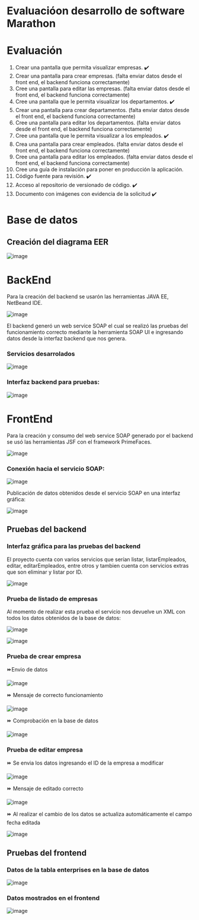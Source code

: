# Evaluacióon desarrollo de software Marathon

# Evaluación 

1. Crear una pantalla que permita visualizar empresas. ✔️
2. Crear una pantalla para crear empresas. (falta enviar datos desde el front end, el backend funciona correctamente)
3. Cree una pantalla para editar las empresas. (falta enviar datos desde el front end, el backend funciona correctamente)
4. Cree una pantalla que le permita visualizar los departamentos. ✔️
5. Crear una pantalla para crear departamentos. (falta enviar datos desde el front end, el backend funciona correctamente)
6. Cree una pantalla para editar los departamentos. (falta enviar datos desde el front end, el backend funciona correctamente)
7. Cree una pantalla que le permita visualizar a los empleados. ✔️
8. Crea una pantalla para crear empleados. (falta enviar datos desde el front end, el backend funciona correctamente)
9. Cree una pantalla para editar los empleados. (falta enviar datos desde el front end, el backend funciona correctamente)
10. Cree una guía de instalación para poner en producción la aplicación.
11. Código fuente para revisión. ✔️
12. Acceso al repositorio de versionado de código. ✔️
13. Documento con imágenes con evidencia de la solicitud ✔️

# Base de datos
## Creación del diagrama EER

![image](https://github.com/luckLuis/marathon/assets/58127103/63ee4b38-0aca-4a7d-9f41-8911e7212fe3)

# BackEnd

Para la creación del backend se usarón las herramientas JAVA EE, NetBeand IDE. 

![image](https://github.com/luckLuis/marathon/assets/58127103/39a1ea0a-c8fe-4118-882e-7e580bf33556)

El backend generó un web service SOAP el cual se realizó las pruebas del funcionamiento correcto mediante la herramienta SOAP UI e ingresando datos desde la interfaz backend que nos genera.

### Servicios desarrolados

![image](https://github.com/luckLuis/marathon/assets/58127103/71d56357-9975-4093-92ef-609c8a9d10ff)

### Interfaz backend para pruebas:

![image](https://github.com/luckLuis/marathon/assets/58127103/9a71b13d-c55b-4f94-940a-21bed04e99f3)



# FrontEnd

Para la creación y consumo del web service SOAP generado por el backend se usó las herramientas JSF con el framework PrimeFaces.

![image](https://github.com/luckLuis/marathon/assets/58127103/7993eeb6-72c3-411c-8868-0b8c807f01ee)

### Conexión hacia el servicio SOAP:

![image](https://github.com/luckLuis/marathon/assets/58127103/06adc37c-e383-4af9-a485-3bc72c39ad91)

Publicación de datos obtenidos desde el servicio SOAP en una interfaz gráfica:

![image](https://github.com/luckLuis/marathon/assets/58127103/ea05c243-8584-49e3-9c65-c03384057cf9)

## Pruebas del backend

### Interfaz gráfica para las pruebas del backend

El proyecto cuenta con varios servicios que serían listar, listarEmpleados, editar, editarEmpleados, entre otros y tambien cuenta con servicios extras que son eliminar y listar por ID.

![image](https://github.com/luckLuis/marathon/assets/58127103/a94f84a4-4891-404e-88b0-af4cfaa230f9)

### Prueba de listado de empresas

Al momento de realizar esta prueba el servicio nos devuelve un XML con todos los datos obtenidos de la base de datos:

![image](https://github.com/luckLuis/marathon/assets/58127103/1a867163-d865-41c1-b879-34db3fe1f821)

![image](https://github.com/luckLuis/marathon/assets/58127103/31e22002-2edc-4554-a743-61d85dc61774)

### Prueba de crear empresa

⏩Envio de datos

![image](https://github.com/luckLuis/marathon/assets/58127103/6b984dcf-f25a-4ebe-8b7c-025cadef5839)

⏩ Mensaje de correcto funcionamiento

![image](https://github.com/luckLuis/marathon/assets/58127103/35905f60-5f76-46d3-8db4-e3988858d66d)

⏩ Comprobación en la base de datos

![image](https://github.com/luckLuis/marathon/assets/58127103/4e7418a6-fb25-4919-b64c-c7d1181bb6a0)

### Prueba de editar empresa

⏩ Se envia los datos ingresando el ID de la empresa a modificar

![image](https://github.com/luckLuis/marathon/assets/58127103/179d454b-efba-458e-963e-ecd16d40c8af)

⏩ Mensaje de editado correcto

![image](https://github.com/luckLuis/marathon/assets/58127103/5d12dcfa-e8a9-44c0-a346-e10a9a977abc)

⏩ Al realizar el cambio de los datos se actualiza automáticamente el campo fecha editada

![image](https://github.com/luckLuis/marathon/assets/58127103/b273f935-3dda-4a43-906f-7faf8a741f13)


## Pruebas del frontend

### Datos de la tabla enterprises en la base de datos

![image](https://github.com/luckLuis/marathon/assets/58127103/f536f4ff-ebe9-444d-8254-4114589f0955)

### Datos mostrados en el frontend

![image](https://github.com/luckLuis/marathon/assets/58127103/fa08ed90-f617-4b4f-a1c4-78cd1a0fd975)






